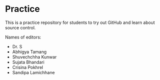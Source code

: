 # Practice
This is a practice repository for students to try out GitHub and learn about source control.

Names of editors:

* Dr. S
* Abhigya Tamang 
* Shuvechchha Kunwar
* Sujata Bhandari
* Crisina Pokhrel
* Sandipa Lamichhane
